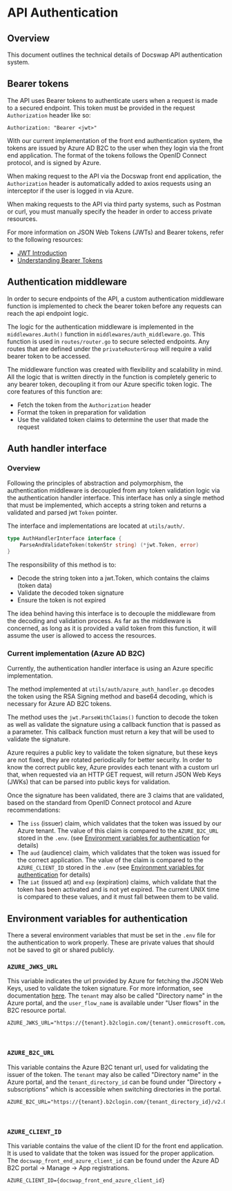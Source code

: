 # API Authentication

## Overview
This document outlines the technical details of Docswap API authentication system.

## Bearer tokens
The API uses Bearer tokens to authenticate users when a request is made to a secured endpoint.
This token must be provided in the request `Authorization` header like so:

```
Authorization: "Bearer <jwt>"
```

With our current implementation of the front end authentication system, the tokens are issued
by Azure AD B2C to the user when they login via the front end application. The format of the tokens
follows the OpenID Connect protocol, and is signed by Azure.

When making request to the API via the Docswap front end application, the `Authorization` header
is automatically added to axios requests using an interceptor if the user is logged in via Azure.

When making requests to the API via third party systems, such as Postman or curl, you must
manually specify the header in order to access private resources.

For more information on JSON Web Tokens (JWTs) and Bearer tokens, refer to the following resources:
- [JWT Introduction](https://jwt.io/introduction)
- [Understanding Bearer Tokens](https://medium.com/@mottammal1993/understanding-bearer-tokens-usage-examples-and-differences-from-api-keys-496f9bfb6038)

## Authentication middleware
In order to secure endpoints of the API, a custom authentication middleware function is
implemented to check the bearer token before any requests can reach the api endpoint logic.

The logic for the authentication middleware is implemented in the `middlewares.Auth()` function
in `middlewares/auth_middleware.go`. This function is used in `routes/router.go` to secure selected endpoints.
Any routes that are defined under the `privateRouterGroup` will require a valid bearer token to be accessed.

The middleware function was created with flexibility and scalability in mind. All the logic
that is written directly in the function is completely generic to any bearer token, decoupling
it from our Azure specific token logic. The core features of this function are:
- Fetch the token from the `Authorization` header
- Format the token in preparation for validation
- Use the validated token claims to determine the user that made the request

## Auth handler interface
### Overview
Following the principles of abstraction and polymorphism, the authentication middleware is decoupled
from any token validation logic via the authentication handler interface. This interface has only 
a single method that must be implemented, which accepts a string token and returns a validated and parsed jwt `Token` pointer.

The interface and implementations are located at `utils/auth/`.

```go
type AuthHandlerInterface interface {
    ParseAndValidateToken(tokenStr string) (*jwt.Token, error)
}
```

The responsibility of this method is to:
- Decode the string token into a jwt.Token, which contains the claims (token data)
- Validate the decoded token signature
- Ensure the token is not expired

The idea behind having this interface is to decouple the middleware from the decoding and validation process.
As far as the middleware is concerned, as long as it is provided a valid token from this function, it will assume
the user is allowed to access the resources.

### Current implementation (Azure AD B2C)
Currently, the authentication handler interface is using an Azure specific implementation. 

The method implemented at `utils/auth/azure_auth_handler.go` decodes the token using the RSA Signing method
and base64 decoding, which is necessary for Azure AD B2C tokens.

The method uses the `jwt.ParseWithClaims()` function to decode the token as well as validate the
signature using a callback function that is passed as a parameter. This callback function must
return a key that will be used to validate the signature. 

Azure requires a public key to validate
the token signature, but these keys are not fixed, they are rotated periodically for better security.
In order to know the correct public key, Azure provides each tenant with a custom url that, when 
requested via an HTTP GET request, will return JSON Web Keys (JWKs) that can be parsed into public keys for validation.

Once the signature has been validated, there are 3 claims that are validated, based on the standard
from OpenID Connect protocol and Azure recommendations:
- The `iss` (issuer) claim, which validates that the token was issued by our Azure tenant. The value
of this claim is compared to the `AZURE_B2C_URL` stored in the `.env`. (see [Environment variables for authentication](#environment-variables-for-authentication) for details)
- The `aud` (audience) claim, which validates that the token was issued for the correct application. The
value of the claim is compared to the `AZURE_CLIENT_ID` stored in the `.env` (see [Environment variables for authentication](#environment-variables-for-authentication) for details)
- The `iat` (issued at) and `exp` (expiration) claims, which validate that the token has been activated
and is not yet expired. The current UNIX time is compared to these values, and it must fall between them to be valid.


## Environment variables for authentication
There a several environment variables that must be set in the `.env` file for the authentication
to work properly. These are private values that should not be saved to git or shared publicly.

### `AZURE_JWKS_URL`
This variable indicates the url provided by Azure for fetching the JSON Web Keys, used to validate
the token signature. For more information, see documentation [here](https://learn.microsoft.com/en-us/entra/identity-platform/access-tokens#validate-tokens).
The `tenant` may also be called "Directory name" in the Azure portal, and the `user_flow_name`
is available under "User flows" in the B2C resource portal.

```
AZURE_JWKS_URL="https://{tenant}.b2clogin.com/{tenant}.onmicrosoft.com/{user_flow_name}/discovery/v2.0/keys"
```
<br>

### `AZURE_B2C_URL`
This variable contains the Azure B2C tenant url, used for validating the issuer of the token.
The `tenant` may also be called "Directory name" in the Azure portal, and the `tenant_directory_id` can be found
under "Directory + subscriptions" which is accessible when switching directories in the portal.

```
AZURE_B2C_URL="https://{tenant}.b2clogin.com/{tenant_directory_id}/v2.0/"
```

<br>

### `AZURE_CLIENT_ID`
This variable contains the value of the client ID for the front end application. It is used to 
validate that the token was issued for the proper application.
The `docswap_front_end_azure_client_id` can be found under the Azure AD B2C portal -> Manage -> App registrations.

```
AZURE_CLIENT_ID={docswap_front_end_azure_client_id}
```
